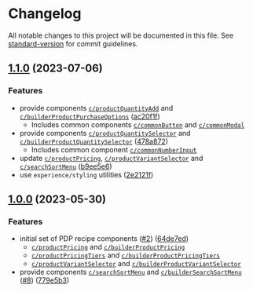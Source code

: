 # Changelog

All notable changes to this project will be documented in this file. See [standard-version](https://github.com/conventional-changelog/standard-version) for commit guidelines.

## [1.1.0](https://github.com/forcedotcom/commerce-on-lightning-components/compare/v1.0.0...v1.1.0) (2023-07-06)


### Features

* provide components [`c/productQuantityAdd`](force-app/main/default/lwc/productQuantityAdd) and [`c/builderProductPurchaseOptions`](force-app/main/default/lwc/builderProductPurchaseOptions) ([ac20f1f](https://github.com/forcedotcom/commerce-on-lightning-components/commit/ac20f1f8a4baf191abb07849c8f0753104b22931))
  * Includes common components [`c/commonButton`](force-app/main/default/lwc/commonButton) and [`c/commonModal`](force-app/main/default/lwc/commonModal)
* provide components [`c/productQuantitySelector`](force-app/main/default/lwc/productQuantitySelector) and  [`c/builderProductQuantitySelector`](force-app/main/default/lwc/builderProductQuantitySelector) ([478a872](https://github.com/forcedotcom/commerce-on-lightning-components/commit/478a8722bd1b77b2dbf99935062858b900c04c9c))
  * Includes common component [`c/commonNumberInput`](force-app/main/default/lwc/commonNumberInput)
* update [`c/productPricing`](force-app/main/default/lwc/productPricing), [`c/productVariantSelector`](force-app/main/default/lwc/productVariantSelector) and [`c/searchSortMenu`](force-app/main/default/lwc/searchSortMenu) ([b9ee5e6](https://github.com/forcedotcom/commerce-on-lightning-components/commit/b9ee5e630ec4edaee9503a48daf6983d5574022f))
* use `experience/styling` utilities ([2e2121f](https://github.com/forcedotcom/commerce-on-lightning-components/commit/2e2121f5e911f601ce1230576dc60e28a5e9cb89))

## [1.0.0](https://github.com/forcedotcom/commerce-on-lightning-components/releases/tag/v1.0.0) (2023-05-30)


### Features

* initial set of PDP recipe components ([#2](https://github.com/forcedotcom/commerce-on-lightning-components/issues/2)) ([64de7ed](https://github.com/forcedotcom/commerce-on-lightning-components/commit/64de7ed491820a852dffbef015c0eb276dd9bc60))
  * [`c/productPricing`](force-app/main/default/lwc/productPricing) and [`c/builderProductPricing`](force-app/main/default/lwc/builderProductPricing)
  * [`c/productPricingTiers`](force-app/main/default/lwc/productPricingTiers) and [`c/builderProductPricingTiers`](force-app/main/default/lwc/builderProductPricingTiers)
  * [`c/productVariantSelector`](force-app/main/default/lwc/productVariantSelector) and [`c/builderProductVariantSelector`](force-app/main/default/lwc/builderProductVariantSelector)
* provide components [`c/searchSortMenu`](force-app/main/default/lwc/searchSortMenu) and [`c/builderSearchSortMenu`](force-app/main/default/lwc/builderSearchSortMenu) ([#8](https://github.com/forcedotcom/commerce-on-lightning-components/issues/8)) ([779e5b3](https://github.com/forcedotcom/commerce-on-lightning-components/commit/779e5b3e24c81bc4d7f3a7d4836231fc0c3ee258))
